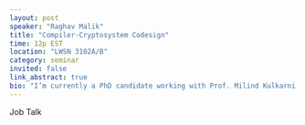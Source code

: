 ```yaml
---
layout: post
speaker: "Raghav Malik"
title: "Compiler-Cryptosystem Codesign"
time: 12p EST
location: "LWSN 3102A/B"
category: seminar
invited: false
link_abstract: true
bio: "I’m currently a PhD candidate working with Prof. Milind Kulkarni as part of the Purdue Programming Languages Group (PurPL). I work on building compilers for privacy-preserving computation. I'm on the job market right now!"
---
```

Job Talk
